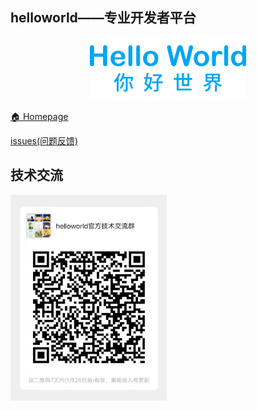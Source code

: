 ## helloworld——专业开发者平台
<p style="text-align:center"><img src="./logo.svg" width=250 /></p>

[🏠 Homepage](https://www.helloworld.net/)

[issues(问题反馈)](https://github.com/helloworld-Co/helloworld/issues)

## 技术交流
<img src="./hw.jpeg" width=250 />
